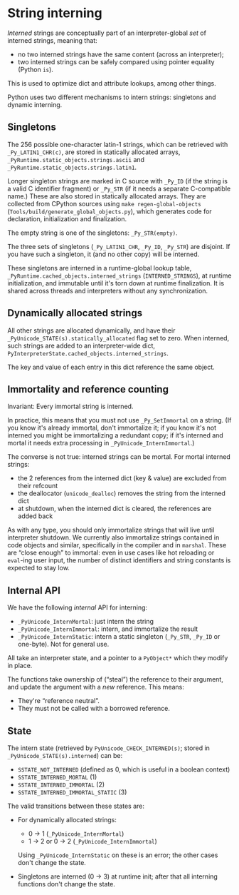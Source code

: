 # String interning

*Interned* strings are conceptually part of an interpreter-global
*set* of interned strings, meaning that:

- no two interned strings have the same content (across an interpreter);
- two interned strings can be safely compared using pointer equality
  (Python `is`).

This is used to optimize dict and attribute lookups, among other things.

Python uses two different mechanisms to intern strings: singletons and
dynamic interning.

## Singletons

The 256 possible one-character latin-1 strings, which can be retrieved with
`_Py_LATIN1_CHR(c)`, are stored in statically allocated arrays,
`_PyRuntime.static_objects.strings.ascii` and
`_PyRuntime.static_objects.strings.latin1`.

Longer singleton strings are marked in C source with `_Py_ID` (if the string
is a valid C identifier fragment) or `_Py_STR` (if it needs a separate
C-compatible name.)
These are also stored in statically allocated arrays.
They are collected from CPython sources using `make regen-global-objects`
(`Tools/build/generate_global_objects.py`), which generates code
for declaration, initialization and finalization.

The empty string is one of the singletons: `_Py_STR(empty)`.

The three sets of singletons (`_Py_LATIN1_CHR`, `_Py_ID`, `_Py_STR`)
are disjoint.
If you have such a singleton, it (and no other copy) will be interned.

These singletons are interned in a runtime-global lookup table,
`_PyRuntime.cached_objects.interned_strings` (`INTERNED_STRINGS`),
at runtime initialization, and immutable until it's torn down
at runtime finalization.
It is shared across threads and interpreters without any synchronization.


## Dynamically allocated strings

All other strings are allocated dynamically, and have their
`_PyUnicode_STATE(s).statically_allocated` flag set to zero.
When interned, such strings are added to an interpreter-wide dict,
`PyInterpreterState.cached_objects.interned_strings`.

The key and value of each entry in this dict reference the same object.


## Immortality and reference counting

Invariant: Every immortal string is interned.

In practice, this means that you must not use `_Py_SetImmortal` on
a string. (If you know it's already immortal, don't immortalize it;
if you know it's not interned you might be immortalizing a redundant copy;
if it's interned and mortal it needs extra processing in
`_PyUnicode_InternImmortal`.)

The converse is not true: interned strings can be mortal.
For mortal interned strings:

- the 2 references from the interned dict (key & value) are excluded from
  their refcount
- the deallocator (`unicode_dealloc`) removes the string from the interned dict
- at shutdown, when the interned dict is cleared, the references are added back

As with any type, you should only immortalize strings that will live until
interpreter shutdown.
We currently also immortalize strings contained in code objects and similar,
specifically in the compiler and in `marshal`.
These are “close enough” to immortal: even in use cases like hot reloading
or `eval`-ing user input, the number of distinct identifiers and string
constants is expected to stay low.


## Internal API

We have the following *internal* API for interning:

- `_PyUnicode_InternMortal`: just intern the string
- `_PyUnicode_InternImmortal`: intern, and immortalize the result
- `_PyUnicode_InternStatic`: intern a static singleton (`_Py_STR`, `_Py_ID`
  or one-byte). Not for general use.

All take an interpreter state, and a pointer to a `PyObject*` which they
modify in place.

The functions take ownership of (“steal”) the reference to their argument,
and update the argument with a *new* reference.
This means:

- They're “reference neutral”.
- They must not be called with a borrowed reference.


## State

The intern state (retrieved by `PyUnicode_CHECK_INTERNED(s)`;
stored in `_PyUnicode_STATE(s).interned`) can be:

- `SSTATE_NOT_INTERNED` (defined as 0, which is useful in a boolean context)
- `SSTATE_INTERNED_MORTAL` (1)
- `SSTATE_INTERNED_IMMORTAL` (2)
- `SSTATE_INTERNED_IMMORTAL_STATIC` (3)

The valid transitions between these states are:

- For dynamically allocated strings:

  - 0 -> 1 (`_PyUnicode_InternMortal`)
  - 1 -> 2 or 0 -> 2 (`_PyUnicode_InternImmortal`)

  Using `_PyUnicode_InternStatic` on these is an error; the other cases
  don't change the state.

- Singletons are interned (0 -> 3) at runtime init;
  after that all interning functions don't change the state.
